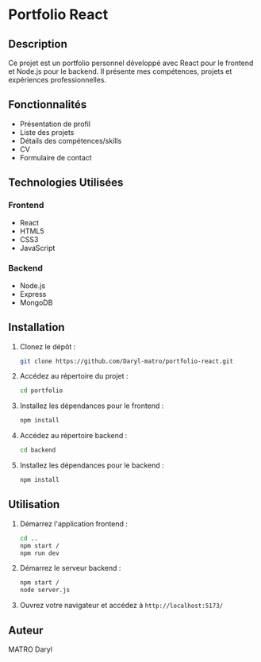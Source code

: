# Portfolio React

## Description

Ce projet est un portfolio personnel développé avec React pour le frontend et Node.js pour le backend. Il présente mes compétences, projets et expériences professionnelles.

## Fonctionnalités

- Présentation de profil
- Liste des projets
- Détails des compétences/skills
- CV
- Formulaire de contact

## Technologies Utilisées

### Frontend

- React
- HTML5
- CSS3
- JavaScript

### Backend

- Node.js
- Express
- MongoDB

## Installation

1. Clonez le dépôt :

   ```bash
   git clone https://github.com/Daryl-matro/portfolio-react.git
   ```

2. Accédez au répertoire du projet :

   ```bash
   cd portfolio
   ```

3. Installez les dépendances pour le frontend :

   ```bash
   npm install
   ```

4. Accédez au répertoire backend :

   ```bash
   cd backend
   ```

5. Installez les dépendances pour le backend :

   ```bash
   npm install
   ```

## Utilisation

1. Démarrez l'application frontend :

   ```bash
   cd ..
   npm start /
   npm run dev
   ```

2. Démarrez le serveur backend :

   ```bash
   npm start /
   node server.js
   ```

3. Ouvrez votre navigateur et accédez à `http://localhost:5173/`

## Auteur

MATRO Daryl
